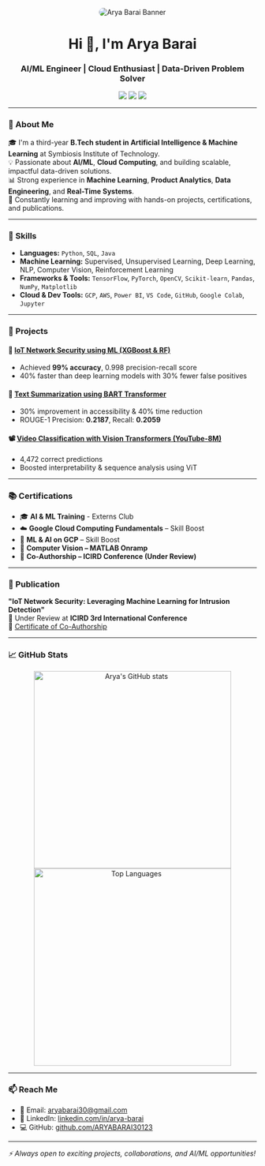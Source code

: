 <p align="center">
  <img src="https://raw.githubusercontent.com/ARYABARAI30123/ARYABARAI30123/main/A_professional_personal_branding_banner_image_feat.png" alt="Arya Barai Banner" style="border-radius: 10px;"/>
</p>

<h1 align="center">Hi 👋, I'm Arya Barai</h1>
<h3 align="center">AI/ML Engineer | Cloud Enthusiast | Data-Driven Problem Solver</h3>

<p align="center">
  <a href="mailto:aryabarai30@gmail.com"><img src="https://img.shields.io/badge/Email-D14836?style=flat-square&logo=gmail&logoColor=white"/></a>
  <a href="https://www.linkedin.com/in/arya-barai"><img src="https://img.shields.io/badge/LinkedIn-blue?style=flat-square&logo=linkedin&logoColor=white"/></a>
  <a href="https://github.com/ARYABARAI30123"><img src="https://img.shields.io/badge/GitHub-100000?style=flat-square&logo=github&logoColor=white"/></a>
</p>

---

### 🚀 About Me

🎓 I'm a third-year **B.Tech student in Artificial Intelligence & Machine Learning** at Symbiosis Institute of Technology.  
💡 Passionate about **AI/ML**, **Cloud Computing**, and building scalable, impactful data-driven solutions.  
📊 Strong experience in **Machine Learning**, **Product Analytics**, **Data Engineering**, and **Real-Time Systems**.  
🧠 Constantly learning and improving with hands-on projects, certifications, and publications.

---

### 🧠 Skills

- **Languages:** `Python`, `SQL`, `Java`  
- **Machine Learning:** Supervised, Unsupervised Learning, Deep Learning, NLP, Computer Vision, Reinforcement Learning  
- **Frameworks & Tools:** `TensorFlow`, `PyTorch`, `OpenCV`, `Scikit-learn`, `Pandas`, `NumPy`, `Matplotlib`  
- **Cloud & Dev Tools:** `GCP`, `AWS`, `Power BI`, `VS Code`, `GitHub`, `Google Colab`, `Jupyter`

---

### 💼 Projects

#### 📡 [IoT Network Security using ML (XGBoost & RF)](https://github.com/ARYABARAI30123/IOT-Network-Security-Anomaly-)
- Achieved **99% accuracy**, 0.998 precision-recall score  
- 40% faster than deep learning models with 30% fewer false positives  

#### 🧠 [Text Summarization using BART Transformer](https://github.com/ARYABARAI30123/NLP_Webcrawler_summarization)
- 30% improvement in accessibility & 40% time reduction  
- ROUGE-1 Precision: **0.2187**, Recall: **0.2059**  

#### 📽️ [Video Classification with Vision Transformers (YouTube-8M)](https://github.com/ARYABARAI30123/Video-Classification-using-Youtube-8M-Dataset)
- 4,472 correct predictions  
- Boosted interpretability & sequence analysis using ViT  

---

### 📚 Certifications

- 🎓 **AI & ML Training** - Externs Club  
- ☁️ **Google Cloud Computing Fundamentals** – Skill Boost  
- 🤖 **ML & AI on GCP** – Skill Boost  
- 🧠 **Computer Vision – MATLAB Onramp**  
- 📜 **Co-Authorship – ICIRD Conference (Under Review)**  

---

### 📢 Publication

**"IoT Network Security: Leveraging Machine Learning for Intrusion Detection"**  
📍 Under Review at **ICIRD 3rd International Conference**  
📄 [Certificate of Co-Authorship](https://drive.google.com/drive/folders/12breq8CMA0TG3xSfosE_78rul_ODM9LH)

---

### 📈 GitHub Stats

<p align="center">
  <img src="https://github-readme-stats.vercel.app/api?username=ARYABARAI30123&show_icons=true&theme=radical" alt="Arya's GitHub stats" width="400"/>
  <img src="https://github-readme-stats.vercel.app/api/top-langs/?username=ARYABARAI30123&layout=compact&theme=radical" alt="Top Languages" width="400"/>
</p>

---

### 📫 Reach Me

- 📧 Email: [aryabarai30@gmail.com](mailto:aryabarai30@gmail.com)  
- 🔗 LinkedIn: [linkedin.com/in/arya-barai](https://www.linkedin.com/in/arya-barai)  
- 💻 GitHub: [github.com/ARYABARAI30123](https://github.com/ARYABARAI30123)

---

_⚡ Always open to exciting projects, collaborations, and AI/ML opportunities!_
